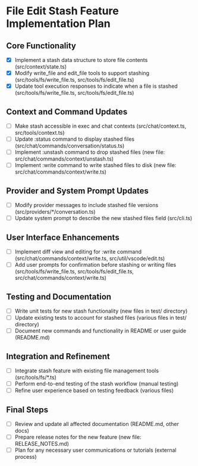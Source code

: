 # File Edit Stash Feature Implementation Plan

## Core Functionality
- [x] Implement a stash data structure to store file contents (src/context/state.ts)
- [x] Modify write_file and edit_file tools to support stashing (src/tools/fs/write_file.ts, src/tools/fs/edit_file.ts)
- [x] Update tool execution responses to indicate when a file is stashed (src/tools/fs/write_file.ts, src/tools/fs/edit_file.ts)

## Context and Command Updates
- [ ] Make stash accessible in exec and chat contexts (src/chat/context.ts, src/tools/context.ts)
- [ ] Update :status command to display stashed files (src/chat/commands/conversation/status.ts)
- [ ] Implement :unstash command to drop stashed files (new file: src/chat/commands/context/unstash.ts)
- [ ] Implement :write command to write stashed files to disk (new file: src/chat/commands/context/write.ts)

## Provider and System Prompt Updates
- [ ] Modify provider messages to include stashed file versions (src/providers/*/conversation.ts)
- [ ] Update system prompt to describe the new stashed files field (src/cli.ts)

## User Interface Enhancements
- [ ] Implement diff view and editing for :write command (src/chat/commands/context/write.ts, src/util/vscode/edit.ts)
- [ ] Add user prompts for confirmation before stashing or writing files (src/tools/fs/write_file.ts, src/tools/fs/edit_file.ts, src/chat/commands/context/write.ts)

## Testing and Documentation
- [ ] Write unit tests for new stash functionality (new files in test/ directory)
- [ ] Update existing tests to account for stashed files (various files in test/ directory)
- [ ] Document new commands and functionality in README or user guide (README.md)

## Integration and Refinement
- [ ] Integrate stash feature with existing file management tools (src/tools/fs/*.ts)
- [ ] Perform end-to-end testing of the stash workflow (manual testing)
- [ ] Refine user experience based on testing feedback (various files)

## Final Steps
- [ ] Review and update all affected documentation (README.md, other docs)
- [ ] Prepare release notes for the new feature (new file: RELEASE_NOTES.md)
- [ ] Plan for any necessary user communications or tutorials (external process)
